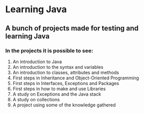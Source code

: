 # Learning Java

## A bunch of projects made for testing and learning Java 

### In the projects it is possible to see:
 1. An introduction to Java
 2. An introduction to the syntax and variables
 3. An introduction to classes, attributes and methods
 4. First steps in Inheritance and Object-Oriented Programming
 5. First steps in Interfaces, Exceptions and Packages
 6.  First steps in how to make and use Libraries
 7. A study on Exceptions and the Java stack
 8. A study on collections
 9. A project using some of the knowledge gathered